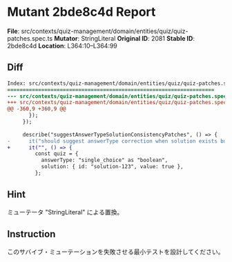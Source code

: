 # Mutant 2bde8c4d Report

**File**: src/contexts/quiz-management/domain/entities/quiz/quiz-patches.spec.ts
**Mutator**: StringLiteral
**Original ID**: 2081
**Stable ID**: 2bde8c4d
**Location**: L364:10–L364:99

## Diff

```diff
Index: src/contexts/quiz-management/domain/entities/quiz/quiz-patches.spec.ts
===================================================================
--- src/contexts/quiz-management/domain/entities/quiz/quiz-patches.spec.ts	original
+++ src/contexts/quiz-management/domain/entities/quiz/quiz-patches.spec.ts	mutated #2081
@@ -360,9 +360,9 @@
       });
     });
 
     describe("suggestAnswerTypeSolutionConsistencyPatches", () => {
-      it("should suggest answerType correction when solution exists but answerType is not boolean", () => {
+      it("", () => {
         const quiz = {
           answerType: "single_choice" as "boolean",
           solution: { id: "solution-123", value: true },
         };
```

## Hint

ミューテータ "StringLiteral" による置換。

## Instruction

このサバイブ・ミューテーションを失敗させる最小テストを設計してください。
